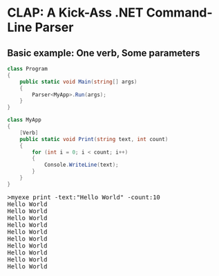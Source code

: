 CLAP: A Kick-Ass .NET Command-Line Parser
=========================================
Basic example: One verb, Some parameters
----------------------------------------
```c#
class Program
{
    public static void Main(string[] args)
    {
        Parser<MyApp>.Run(args);
    }
}

class MyApp
{
    [Verb]
    public static void Print(string text, int count)
    {
        for (int i = 0; i < count; i++)
        {
            Console.WriteLine(text);
        }
    }
}
```

<pre>
>myexe print -text:"Hello World" -count:10
Hello World
Hello World
Hello World
Hello World
Hello World
Hello World
Hello World
Hello World
Hello World
Hello World
</pre>

